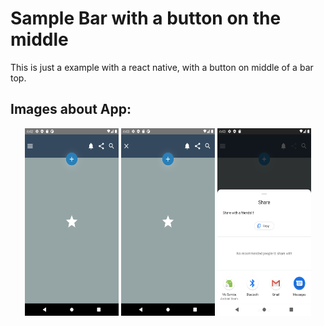 Sample Bar with a button on the middle
===============

This is just a example with a react native, with a button on middle of a bar top.

Images about App:
-------------

<p align="center">
  <img width="150" height="300" src='./images/i1.png'>
  <img width="150" height="300" src='./images/i2.png'>
  <img width="150" height="300" src='./images/i3.png'>
</p>

